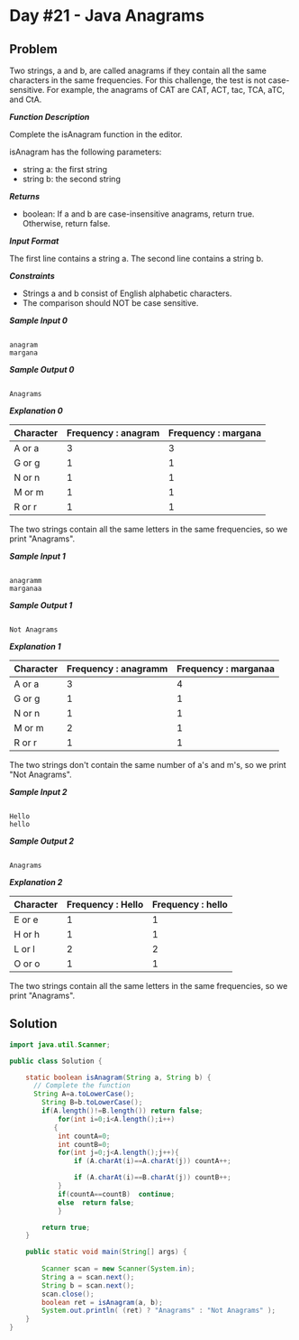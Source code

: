 # Day #21 - Java Anagrams
## Problem

Two strings, a and b, are called anagrams if they contain all the same characters in the same frequencies. For this challenge, the test is not case-sensitive. For example, the anagrams of CAT are CAT, ACT, tac, TCA, aTC, and CtA.

***Function Description***

Complete the isAnagram function in the editor.

isAnagram has the following parameters:

+ string a: the first string
+ string b: the second string

***Returns***

+ boolean: If a and b are case-insensitive anagrams, return true. Otherwise, return false.
  
***Input Format***

The first line contains a string a.
The second line contains a string b.

***Constraints***

+ Strings a and b consist of English alphabetic characters.
+ The comparison should NOT be case sensitive.

***Sample Input 0***
```

anagram
margana

```
***Sample Output 0***
```

Anagrams

```
***Explanation 0***

| Character | Frequency : anagram | Frequency : margana | 
|--|--|--|
A or a|  3|   3<br>
G or g|  1|   1<br>
N or n|  1|   1<br>
M or m|  1|   1<br>
R or r|  1|   1<br>

The two strings contain all the same letters in the same frequencies, so we print "Anagrams".

***Sample Input 1***
```

anagramm
marganaa

```
***Sample Output 1***
```

Not Anagrams

```
***Explanation 1***

| Character | Frequency : anagramm | Frequency : marganaa | 
|--|--|--|
A or a|	3|	4
G or g|	1|	1
N or n|	1|	1
M or m|	2|  1
R or r|	1|	1

The two strings don't contain the same number of a's and m's, so we print "Not Anagrams".

***Sample Input 2***
```

Hello
hello

```
***Sample Output 2***
```

Anagrams

```
***Explanation 2***

| Character | Frequency : Hello | Frequency : hello | 
|--|--|--|
E or e|	1|	1
H or h|	1|  1
L or l|	2|	2
O or o|	1|	1

The two strings contain all the same letters in the same frequencies, so we print "Anagrams".

## Solution
```java
import java.util.Scanner;

public class Solution {

    static boolean isAnagram(String a, String b) {
      // Complete the function
      String A=a.toLowerCase();
        String B=b.toLowerCase();
        if(A.length()!=B.length()) return false;
            for(int i=0;i<A.length();i++)
           {
            int countA=0;
            int countB=0;
            for(int j=0;j<A.length();j++){
                if (A.charAt(i)==A.charAt(j)) countA++;

                if (A.charAt(i)==B.charAt(j)) countB++;
            } 
            if(countA==countB)  continue;
            else  return false;
            }

        return true;
    }

    public static void main(String[] args) {
    
        Scanner scan = new Scanner(System.in);
        String a = scan.next();
        String b = scan.next();
        scan.close();
        boolean ret = isAnagram(a, b);
        System.out.println( (ret) ? "Anagrams" : "Not Anagrams" );
    }
}

```
